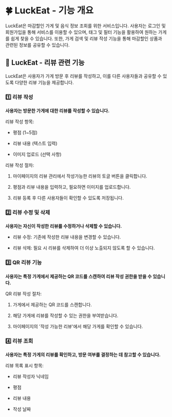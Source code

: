 # 🍀 LuckEat - 기능 개요
LuckEat은 마감할인 가게 및 음식 정보 조회를 위한 서비스입니다. 사용자는 로그인 및 회원가입을 통해 서비스를 이용할 수 있으며, 태그 및 필터 기능을 활용하여 원하는 가게를 쉽게 찾을 수 있습니다. 또한, 가게 검색 및 리뷰 작성 기능을 통해 마감할인 상품과 관련된 정보를 공유할 수 있습니다.

## 💬 LuckEat - 리뷰 관련 기능

LuckEat은 사용자가 가게 방문 후 리뷰를 작성하고, 이를 다른 사용자들과 공유할 수 있도록 다양한 리뷰 기능을 제공합니다.

### 1️⃣ 리뷰 작성

**사용자는 방문한 가게에 대한 리뷰를 작성할 수 있습니다.**

리뷰 작성 항목:

- 평점 (1~5점)

- 리뷰 내용 (텍스트 입력)

- 이미지 업로드 (선택 사항)

리뷰 작성 절차:

1. 마이페이지의 리뷰 관리에서 작성가능한 리뷰의 토글 버튼을 클릭합니다.

2. 평점과 리뷰 내용을 입력하고, 필요하면 이미지를 업로드합니다.

3. 리뷰 등록 후 다른 사용자들이 확인할 수 있도록 저장됩니다.

### 2️⃣ 리뷰 수정 및 삭제

**사용자는 자신이 작성한 리뷰를 수정하거나 삭제할 수 있습니다.**

- 리뷰 수정: 기존에 작성한 리뷰 내용을 변경할 수 있습니다.

- 리뷰 삭제: 필요 시 리뷰를 삭제하여 더 이상 노출되지 않도록 할 수 있습니다.

### 3️⃣ QR 리뷰 기능

**사용자는 특정 가게에서 제공하는 QR 코드를 스캔하여 리뷰 작성 권한을 받을 수 있습니다.**

QR 리뷰 작성 절차:

1. 가게에서 제공하는 QR 코드를 스캔합니다.

2. 해당 가게에 리뷰를 작성할 수 있는 권한을 부여받습니다.

3. 마이페이지의 '작성 가능한 리뷰'에서 해당 가게를 확인할 수 있습니다.

### 4️⃣ 리뷰 조회

**사용자는 특정 가게의 리뷰를 확인하고, 방문 여부를 결정하는 데 참고할 수 있습니다.**

리뷰 목록 표시 항목:

- 리뷰 작성자 닉네임

- 평점

- 리뷰 내용

- 작성 날짜
